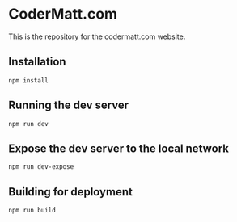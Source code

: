 # CoderMatt.com

This is the repository for the codermatt.com website.

## Installation

`npm install`

## Running the dev server

`npm run dev`

## Expose the dev server to the local network

`npm run dev-expose`

## Building for deployment

`npm run build`
